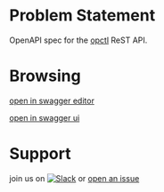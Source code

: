 # Problem Statement
OpenAPI spec for the [opctl](https://opctl.io) ReST API.

# Browsing
[open in swagger editor](https://editor.swagger.io/?url=https://raw.githubusercontent.com/opctl/opctl/master/api/openapi.yaml)

[open in swagger ui](http://petstore.swagger.io/?url=https://raw.githubusercontent.com/opctl/opctl/master/api/openapi.yaml)

# Support
join us on
[![Slack](https://img.shields.io/badge/slack-opctl-E01563.svg)](https://join.slack.com/t/opctl/shared_invite/zt-51zodvjn-Ul_UXfkhqYLWZPQTvNPp5w)
or [open an issue](https://github.com/opctl/opctl/issues)